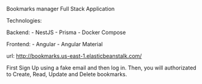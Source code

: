 Bookmarks manager Full Stack Application 

Technologies: 

  Backend: 
    - NestJS
    - Prisma
    - Docker Compose

  Frontend: 
    - Angular
    - Angular Material

url: http://bookmarks.us-east-1.elasticbeanstalk.com/

First Sign Up using a fake email and then log in. Then, you will authorizated to Create, Read, Update and Delete bookmarks.
